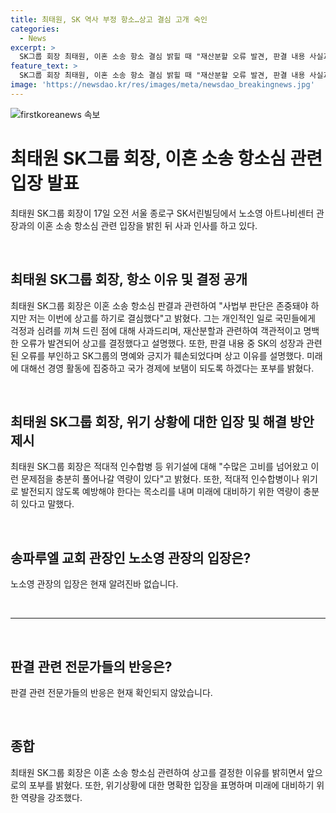 ```yaml
---
title: 최태원, SK 역사 부정 항소…상고 결심 고개 숙인
categories:
  - News
excerpt: >
  SK그룹 회장 최태원, 이혼 소송 항소 결심 밝힐 때 "재산분할 오류 발견, 판결 내용 사실과 다름" 강조하며 사과와 명예 회복을 다짐. 대법원 판단 기다리며 경영 활동에 집중한 뒤 적대적 인수합병 등 위기에 대비할 능력 강조.
feature_text: >
  SK그룹 회장 최태원, 이혼 소송 항소 결심 밝힐 때 "재산분할 오류 발견, 판결 내용 사실과 다름" 강조하며 사과와 명예 회복을 다짐. 대법원 판단 기다리며 경영 활동에 집중한 뒤 적대적 인수합병 등 위기에 대비할 능력 강조.
image: 'https://newsdao.kr/res/images/meta/newsdao_breakingnews.jpg'
---
```


<p><img src="https://newsdao.kr/res/images/meta/newsdao_breakingnews.jpg" alt="firstkoreanews 속보" /></p>

<h1>최태원 SK그룹 회장, 이혼 소송 항소심 관련 입장 발표</h1>

<p data-ke-size="size16">최태원 SK그룹 회장이 17일 오전 서울 종로구 SK서린빌딩에서 노소영 아트나비센터 관장과의 이혼 소송 항소심 관련 입장을 밝힌 뒤 사과 인사를 하고 있다.</p>

<p data-ke-size="size16">&nbsp;</p>

<h2 data-ke-size="size26">최태원 SK그룹 회장, 항소 이유 및 결정 공개</h2>

<p data-ke-size="size16">최태원 SK그룹 회장은 이혼 소송 항소심 판결과 관련하여 "사법부 판단은 존중돼야 하지만 저는 이번에 상고를 하기로 결심했다"고 밝혔다. 그는 개인적인 일로 국민들에게 걱정과 심려를 끼쳐 드린 점에 대해 사과드리며, 재산분할과 관련하여 객관적이고 명백한 오류가 발견되어 상고를 결정했다고 설명했다. 또한, 판결 내용 중 SK의 성장과 관련된 오류를 부인하고 SK그룹의 명예와 긍지가 훼손되었다며 상고 이유를 설명했다. 미래에 대해선 경영 활동에 집중하고 국가 경제에 보탬이 되도록 하겠다는 포부를 밝혔다.</p>

<p data-ke-size="size16">&nbsp;</p>

<h2 data-ke-size="size26">최태원 SK그룹 회장, 위기 상황에 대한 입장 및 해결 방안 제시</h2>

<p data-ke-size="size16">최태원 SK그룹 회장은 적대적 인수합병 등 위기설에 대해 "수많은 고비를 넘어왔고 이런 문제점을 충분히 풀어나갈 역량이 있다"고 밝혔다. 또한, 적대적 인수합병이나 위기로 발전되지 않도록 예방해야 한다는 목소리를 내며 미래에 대비하기 위한 역량이 충분히 있다고 말했다.</p>

<p data-ke-size="size16">&nbsp;</p>

<h2 data-ke-size="size26">송파루엘 교회 관장인 노소영 관장의 입장은?</h2>

<p data-ke-size="size16">노소영 관장의 입장은 현재 알려진바 없습니다.</p>

<p data-ke-size="size16">&nbsp;</p>

<hr>

<p data-ke-size="size16">&nbsp;</p>

<h2 data-ke-size="size26">판결 관련 전문가들의 반응은?</h2>

<p data-ke-size="size16">판결 관련 전문가들의 반응은 현재 확인되지 않았습니다.</p>

<p data-ke-size="size16">&nbsp;</p>

<h2 data-ke-size="size26">종합</h2>

<p data-ke-size="size16">최태원 SK그룹 회장은 이혼 소송 항소심 관련하여 상고를 결정한 이유를 밝히면서 앞으로의 포부를 밝혔다. 또한, 위기상황에 대한 명확한 입장을 표명하며 미래에 대비하기 위한 역량을 강조했다.</p>

